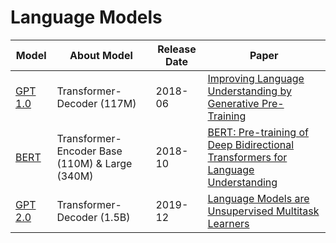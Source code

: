 # Language Models

| Model |About Model |Release Date |Paper |
| --------- |--------- |--------- |--------- |
| [GPT 1.0](https://huggingface.co/openai-gpt)  |Transformer-Decoder (117M) |2018-06 |[Improving Language Understanding by Generative Pre-Training](https://s3-us-west-2.amazonaws.com/openai-assets/research-covers/language-unsupervised/language_understanding_paper.pdf)  |
| [BERT](https://huggingface.co/bert-base-uncased)  |Transformer-Encoder  Base (110M) & Large (340M) |2018-10 |[BERT: Pre-training of Deep Bidirectional Transformers for Language Understanding](https://aclanthology.org/N19-1423.pdf)  |
| [GPT 2.0](https://huggingface.co/gpt2)  |Transformer-Decoder (1.5B) |2019-12 |[Language Models are Unsupervised Multitask Learners](https://d4mucfpksywv.cloudfront.net/better-language-models/language_models_are_unsupervised_multitask_learners.pdf)  |




